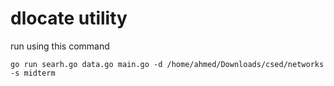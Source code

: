 # dlocate utility

run using this command
```
go run searh.go data.go main.go -d /home/ahmed/Downloads/csed/networks -s midterm
```
